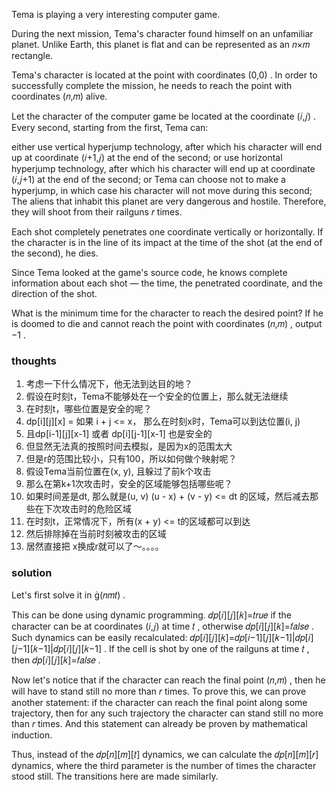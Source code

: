 Tema is playing a very interesting computer game.

During the next mission, Tema's character found himself on an unfamiliar planet. Unlike Earth, this planet is flat and
can be represented as an 𝑛×𝑚
rectangle.

Tema's character is located at the point with coordinates (0,0)
. In order to successfully complete the mission, he needs to reach the point with coordinates (𝑛,𝑚)
alive.

Let the character of the computer game be located at the coordinate (𝑖,𝑗)
. Every second, starting from the first, Tema can:

either use vertical hyperjump technology, after which his character will end up at coordinate (𝑖+1,𝑗)
at the end of the second;
or use horizontal hyperjump technology, after which his character will end up at coordinate (𝑖,𝑗+1)
at the end of the second;
or Tema can choose not to make a hyperjump, in which case his character will not move during this second;
The aliens that inhabit this planet are very dangerous and hostile. Therefore, they will shoot from their railguns 𝑟
times.

Each shot completely penetrates one coordinate vertically or horizontally. If the character is in the line of its impact
at the time of the shot (at the end of the second), he dies.

Since Tema looked at the game's source code, he knows complete information about each shot — the time, the penetrated
coordinate, and the direction of the shot.

What is the minimum time for the character to reach the desired point? If he is doomed to die and cannot reach the point
with coordinates (𝑛,𝑚)
, output −1
.

### thoughts

1. 考虑一下什么情况下，他无法到达目的地？
2. 假设在时刻t，Tema不能够处在一个安全的位置上，那么就无法继续
3. 在时刻t，哪些位置是安全的呢？
4. dp[i][j][x] = 如果 i + j <= x， 那么在时刻x时，Tema可以到达位置(i, j)
5. 且dp[i-1][j][x-1] 或者 dp[i][j-1][x-1] 也是安全的
6. 但显然无法真的按照时间去模拟，是因为x的范围太大
7. 但是r的范围比较小，只有100，所以如何做个映射呢？
8. 假设Tema当前位置在(x, y), 且躲过了前k个攻击
9. 那么在第k+1次攻击时，安全的区域能够包括哪些呢？
10. 如果时间差是dt, 那么就是(u, v) (u - x) + (v - y) <= dt 的区域，然后减去那些在下次攻击时的危险区域
11. 在时刻t，正常情况下，所有(x + y) <= t的区域都可以到达
12. 然后排除掉在当前时刻被攻击的区域
13. 居然直接把 x换成r就可以了～。。。。

### solution

Let's first solve it in (𝑛𝑚𝑡)
.

This can be done using dynamic programming. 𝑑𝑝[𝑖][𝑗][𝑘]=𝑡𝑟𝑢𝑒
if the character can be at coordinates (𝑖,𝑗)
at time 𝑡
, otherwise 𝑑𝑝[𝑖][𝑗][𝑘]=𝑓𝑎𝑙𝑠𝑒
. Such dynamics can be easily recalculated: 𝑑𝑝[𝑖][𝑗][𝑘]=𝑑𝑝[𝑖−1][𝑗][𝑘−1]|𝑑𝑝[𝑖][𝑗−1][𝑘−1]|𝑑𝑝[𝑖][𝑗][𝑘−1]
. If the cell is shot by one of the railguns at time 𝑡
, then 𝑑𝑝[𝑖][𝑗][𝑘]=𝑓𝑎𝑙𝑠𝑒
.

Now let's notice that if the character can reach the final point (𝑛,𝑚)
, then he will have to stand still no more than 𝑟
times. To prove this, we can prove another statement: if the character can reach the final point along some trajectory,
then for any such trajectory the character can stand still no more than 𝑟
times. And this statement can already be proven by mathematical induction.

Thus, instead of the 𝑑𝑝[𝑛][𝑚][𝑡]
dynamics, we can calculate the 𝑑𝑝[𝑛][𝑚][𝑟]
dynamics, where the third parameter is the number of times the character stood still. The transitions here are made
similarly.